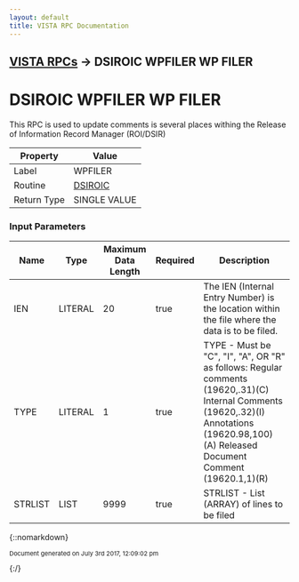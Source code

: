 ```yaml
---
layout: default
title: VISTA RPC Documentation
---
```


## [VISTA RPCs](TableOfContents) &#8594; DSIROIC WPFILER WP FILER
# DSIROIC WPFILER WP FILER

This RPC is used to update comments is several places withing the Release of Information Record Manager (ROI/DSIR)

Property | Value
--- | ---
Label | WPFILER
Routine | [DSIROIC](http://code.osehra.org/dox/Routine_DSIROIC_source.html)
Return Type | SINGLE VALUE


### Input Parameters

Name | Type | Maximum Data Length | Required | Description
--- | --- | --- | --- | ---
IEN | LITERAL | 20 | true | The IEN (Internal Entry Number) is the location within the file where the data is to be filed.
TYPE | LITERAL | 1 | true |  TYPE    - Must be &quot;C&quot;, &quot;I&quot;, &quot;A&quot;, OR &quot;R&quot; as follows:           Regular comments (19620,.31)(C)           Internal Comments (19620,.32)(I)            Annotations (19620.98,100)(A)           Released Document Comment (19620.1,1)(R)
STRLIST | LIST | 9999 | true | STRLIST - List (ARRAY) of lines to be filed



{::nomarkdown} <br/><p style="font-size: 11px">Document generated on July 3rd 2017, 12:09:02 pm</p>{:/}